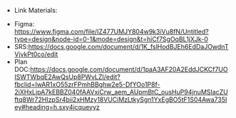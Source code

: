 - Link Materials:
+ Figma: https://www.figma.com/file/IZ477UMJY804w9k3iVu8fN/Untitled?type=design&node-id=0-1&mode=design&t=hiCf7SgOqBL1jXJk-0
+ SRS:https://docs.google.com/document/d/1K_fslHodBJEh6EdDaJOwdnTVjvkPt0co/edit
+ Plan DOC:https://docs.google.com/document/d/1paA3AF20A2EddJCKCf7UOISWTWbqE2AwQsUp8PWvLZI/edit?fbclid=IwAR1xO55zrFPmhBBghw2e5-DfYOo1P8f-2iXHxLjpA7kEBBZ040fAAVxiCrw_aem_AUpmBtC_ousHuP94jnuMSIacZUftq8Wr72HIzpSr4bii2xHMzy18VUCiMzLtkySgn1YxEgBO5tF1S04Awa735Iey#heading=h.sxy4jcquevyz
